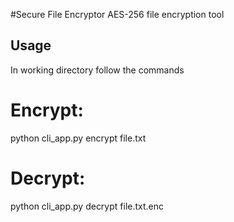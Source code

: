 #Secure File Encryptor
AES-256 file encryption tool

## Usage
In working directory follow the commands
# Encrypt:
python cli_app.py encrypt file.txt

# Decrypt:
python cli_app.py decrypt file.txt.enc

